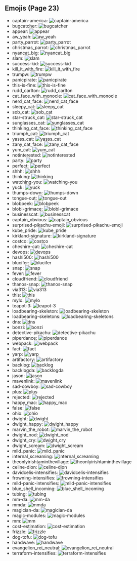 
## Emojis (Page 23)

* captain-america: ![captain-america](/output/captain-america.jpg)
* bugcatcher: ![bugcatcher](/output/bugcatcher.png)
* appear: ![appear](/output/appear.gif)
* aw_yeah: ![aw_yeah](/output/aw_yeah.gif)
* party_parrot: ![party_parrot](/output/party_parrot.gif)
* christmas_parrot: ![christmas_parrot](/output/christmas_parrot.gif)
* nyancat_big: ![nyancat_big](/output/nyancat_big.gif)
* slam: ![slam](/output/slam.gif)
* success-kid: ![success-kid](/output/success-kid.png)
* kill_it_with_fire: ![kill_it_with_fire](/output/kill_it_with_fire.gif)
* trumpw: ![trumpw](/output/trumpw.png)
* panicpirate: ![panicpirate](/output/panicpirate.gif)
* this-is-fine: ![this-is-fine](/output/this-is-fine.gif)
* rudd_carlton: ![rudd_carlton](/output/rudd_carlton.gif)
* cat_face_with_monocle: ![cat_face_with_monocle](/output/cat_face_with_monocle.png)
* nerd_cat_face: ![nerd_cat_face](/output/nerd_cat_face.png)
* sleepy_cat: ![sleepy_cat](/output/sleepy_cat.png)
* sob_cat: ![sob_cat](/output/sob_cat.png)
* star-struck_cat: ![star-struck_cat](/output/star-struck_cat.png)
* sunglasses_cat: ![sunglasses_cat](/output/sunglasses_cat.png)
* thinking_cat_face: ![thinking_cat_face](/output/thinking_cat_face.png)
* triumph_cat: ![triumph_cat](/output/triumph_cat.png)
* yasss_cat: ![yasss_cat](/output/yasss_cat.png)
* zany_cat_face: ![zany_cat_face](/output/zany_cat_face.png)
* yum_cat: ![yum_cat](/output/yum_cat.png)
* notinterested: ![notinterested](/output/notinterested.gif)
* party: ![party](/output/party.gif)
* perfect: ![perfect](/output/perfect.gif)
* shhh: ![shhh](/output/shhh.gif)
* thinking: ![thinking](/output/thinking.gif)
* watching-you: ![watching-you](/output/watching-you.gif)
* yuck: ![yuck](/output/yuck.gif)
* thumps-down: ![thumps-down](/output/thumps-down.gif)
* tongue-out: ![tongue-out](/output/tongue-out.gif)
* blobpeek: ![blobpeek](/output/blobpeek.png)
* blobl-grimace: ![blobl-grimace](/output/blobl-grimace.gif)
* businesscat: ![businesscat](/output/businesscat.jpg)
* captain_obvious: ![captain_obvious](/output/captain_obvious.png)
* surprised-pikachu-emoji: ![surprised-pikachu-emoji](/output/surprised-pikachu-emoji.png)
* kube_pride: ![kube_pride](/output/kube_pride.png)
* kirkland-signature: ![kirkland-signature](/output/kirkland-signature.png)
* costco: ![costco](/output/costco.png)
* cheshire-cat: ![cheshire-cat](/output/cheshire-cat.jpg)
* devops: ![devops](/output/devops.png)
* hashi500: ![hashi500](/output/hashi500.png)
* blucifer: ![blucifer](/output/blucifer.png)
* snap: ![snap](/output/snap.gif)
* fever: ![fever](/output/fever.gif)
* cloudfriend: ![cloudfriend](/output/cloudfriend.png)
* thanos-snap: ![thanos-snap](/output/thanos-snap.gif)
* via313: ![via313](/output/via313.png)
* this: ![this](/output/this.gif)
* mylo: ![mylo](/output/mylo.png)
* teapot-3: ![teapot-3](/output/teapot-3.jpg)
* loadbearing-skeleton: ![loadbearing-skeleton](/output/loadbearing-skeleton.png)
* loadbearing-skeletons: ![loadbearing-skeletons](/output/loadbearing-skeletons)
* dns: ![dns](/output/dns.png)
* bonzi: ![bonzi](/output/bonzi.png)
* detective-pikachu: ![detective-pikachu](/output/detective-pikachu.png)
* piperdance: ![piperdance](/output/piperdance.gif)
* webpack: ![webpack](/output/webpack.png)
* fact: ![fact](/output/fact.png)
* yarp: ![yarp](/output/yarp.jpg)
* artifactory: ![artifactory](/output/artifactory.png)
* backlog: ![backlog](/output/backlog.png)
* backlogda: ![backlogda](/output/backlogda.png)
* jason: ![jason](/output/jason.png)
* mavenlink: ![mavenlink](/output/mavenlink.png)
* sad-cowboy: ![sad-cowboy](/output/sad-cowboy.png)
* plus: ![plus](/output/plus)
* rejected: ![rejected](/output/rejected.jpg)
* happy_mac: ![happy_mac](/output/happy_mac.png)
* false: ![false](/output/false.png)
* ohio: ![ohio](/output/ohio.png)
* dwight: ![dwight](/output/dwight.png)
* dwight_happy: ![dwight_happy](/output/dwight_happy.png)
* marvin_the_robot: ![marvin_the_robot](/output/marvin_the_robot.png)
* dwight_nod: ![dwight_nod](/output/dwight_nod.gif)
* dwight_cry: ![dwight_cry](/output/dwight_cry.png)
* dwight_scream: ![dwight_scream](/output/dwight_scream.png)
* mild_panic: ![mild_panic](/output/mild_panic.png)
* internal_screaming: ![internal_screaming](/output/internal_screaming)
* theonlyirishtaminthevillage: ![theonlyirishtaminthevillage](/output/theonlyirishtaminthevillage.png)
* celine-dion: ![celine-dion](/output/celine-dion.png)
* davidcelis-intensifies: ![davidcelis-intensifies](/output/davidcelis-intensifies.gif)
* frowning-intensifies: ![frowning-intensifies](/output/frowning-intensifies.gif)
* mild-panic-intensifies: ![mild-panic-intensifies](/output/mild-panic-intensifies.gif)
* blue_shell_incoming: ![blue_shell_incoming](/output/blue_shell_incoming.gif)
* tubing: ![tubing](/output/tubing.jpg)
* mm-da: ![mm-da](/output/mm-da.png)
* mmda: ![mmda](/output/mmda)
* magician-da: ![magician-da](/output/magician-da)
* magic-modules: ![magic-modules](/output/magic-modules.png)
* mm: ![mm](/output/mm)
* cost-estimation: ![cost-estimation](/output/cost-estimation.png)
* frizzle: ![frizzle](/output/frizzle.jpg)
* dog-tofu: ![dog-tofu](/output/dog-tofu.png)
* handwave: ![handwave](/output/handwave.gif)
* evangelion_rei_neutral: ![evangelion_rei_neutral](/output/evangelion_rei_neutral.png)
* terraform-intensifies: ![terraform-intensifies](/output/terraform-intensifies.gif)
